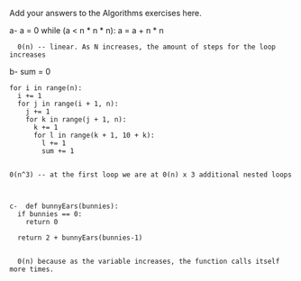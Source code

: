 Add your answers to the Algorithms exercises here.

a-  a = 0
    while (a < n * n * n):
      a = a + n * n


      0(n) -- linear. As N increases, the amount of steps for the loop increases


b-  sum = 0

    for i in range(n):
      i += 1
      for j in range(i + 1, n):
        j += 1
        for k in range(j + 1, n):
          k += 1
          for l in range(k + 1, 10 + k):
            l += 1
            sum += 1


    0(n^3) -- at the first loop we are at 0(n) x 3 additional nested loops



    c-  def bunnyEars(bunnies):
      if bunnies == 0:
        return 0

      return 2 + bunnyEars(bunnies-1)


      0(n) because as the variable increases, the function calls itself more times.